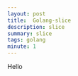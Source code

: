 ```yaml
---
layout: post
title:  Golang-slice
description: slice
summary: slice
tags: golang
minute: 1
---
```


Hello